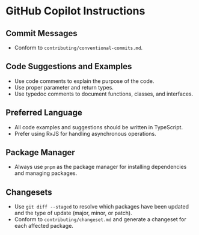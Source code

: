 # GitHub Copilot Instructions

## Commit Messages
- Conform to `contributing/conventional-commits.md`.

## Code Suggestions and Examples
- Use code comments to explain the purpose of the code.
- Use proper parameter and return types.
- Use typedoc comments to document functions, classes, and interfaces.

## Preferred Language
- All code examples and suggestions should be written in TypeScript.
- Prefer using RxJS for handling asynchronous operations.

## Package Manager
- Always use `pnpm` as the package manager for installing dependencies and managing packages.

## Changesets
- Use `git diff --staged` to resolve which packages have been updated and the type of update (major, minor, or patch).
- Conform to `contributing/changeset.md` and generate a changeset for each affected package.